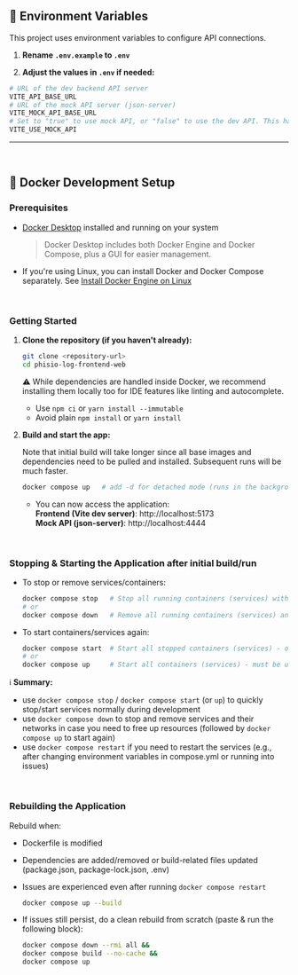 ## 🌱 Environment Variables

This project uses environment variables to configure API connections.

1. **Rename `.env.example` to `.env`**

2. **Adjust the values in `.env` if needed:**

```py
# URL of the dev backend API server
VITE_API_BASE_URL
# URL of the mock API server (json-server)
VITE_MOCK_API_BASE_URL
# Set to "true" to use mock API, or "false" to use the dev API. This has no effect in production builds.
VITE_USE_MOCK_API
```

---

<br>

## 🐳 Docker Development Setup

### Prerequisites

- [Docker Desktop](https://www.docker.com/products/docker-desktop/) installed and running on your system
  > Docker Desktop includes both Docker Engine and Docker Compose, plus a GUI for easier management.
- If you're using Linux, you can install Docker and Docker Compose separately. See [Install Docker Engine on Linux](https://docs.docker.com/engine/install/)

<br>

### Getting Started

1. **Clone the repository (if you haven't already):**

   ```bash
   git clone <repository-url>
   cd phisio-log-frontend-web
   ```

   ⚠️ While dependencies are handled inside Docker, we recommend installing them locally too for IDE features like linting and autocomplete.
   - Use `npm ci` or `yarn install --immutable`
   - Avoid plain `npm install` or `yarn install`

2. **Build and start the app:**

   Note that initial build will take longer since all base images and dependencies need to be pulled and installed. Subsequent runs will be much faster.

   ```bash
   docker compose up   # add -d for detached mode (runs in the background leaving terminal free)
   ```

   - You can now access the application:
     <br>**Frontend (Vite dev server)**: http://localhost:5173
     <br>**Mock API (json-server)**: http://localhost:4444

<br>

### Stopping & Starting the Application after initial build/run

- To stop or remove services/containers:

  ```bash
  docker compose stop   # Stop all running containers (services) without removing them
  # or
  docker compose down   # Remove all running containers (services) and their associated networks
  ```

- To start containers/services again:

  ```bash
  docker compose start  # Start all stopped containers (services) - only if 'docker compose stop' was run
  # or
  docker compose up     # Start all containers (services) - must be used if 'docker compose down' was run
  ```

ℹ️ **Summary:**

- use `docker compose stop` / `docker compose start` (or `up`) to quickly stop/start services normally during development
- use `docker compose down` to stop and remove services and their networks in case you need to free up resources (followed by `docker compose up` to start again)
- use `docker compose restart` if you need to restart the services (e.g., after changing environment variables in compose.yml or running into issues)

<br>

### Rebuilding the Application

Rebuild when:

- Dockerfile is modified
- Dependencies are added/removed or build-related files updated (package.json, package-lock.json, .env)
- Issues are experienced even after running `docker compose restart`

  ```bash
  docker compose up --build
  ```

* If issues still persist, do a clean rebuild from scratch (paste & run the following block):

  ```bash
  docker compose down --rmi all &&
  docker compose build --no-cache &&
  docker compose up
  ```
